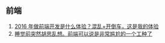 ## 前端

1. [2016 年做前端开发是什么体验？混乱+开倒车，这是我的体验](https://www.v2ex.com/t/313482)
2. [睡觉前突然胡思乱想。前端可以说是非常尴尬的一个工种了](https://www.v2ex.com/t/378487)
